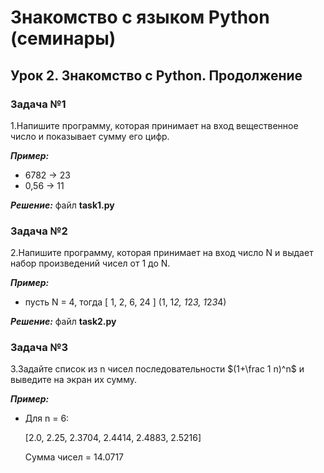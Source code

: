 # **Знакомство с языком Python (семинары)**
## **Урок 2. Знакомство с Python. Продолжение**
### **Задача №1**
1.Напишите программу, которая принимает на вход вещественное число и показывает сумму его цифр.

**_Пример:_**

- 6782 -> 23
- 0,56 -> 11

**_Решение:_** файл **task1.py**

### **Задача №2**
2.Напишите программу, которая принимает на вход число N и выдает набор произведений чисел от 1 до N.

**_Пример:_**

- пусть N = 4, тогда [ 1, 2, 6, 24 ] (1, 1*2, 1*2*3, 1*2*3*4)

**_Решение:_** файл **task2.py**

### **Задача №3**

3.Задайте список из n чисел последовательности $(1+\frac 1 n)^n$ и выведите на экран их сумму.

**_Пример:_**
- Для n = 6:

    [2.0, 2.25, 2.3704, 2.4414, 2.4883, 2.5216]
    
    Сумма чисел = 14.0717
